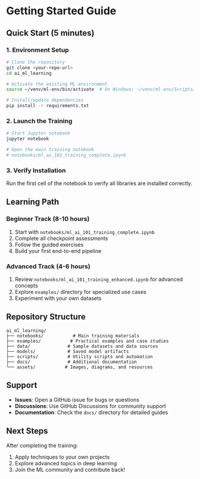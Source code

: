 # Getting Started Guide

## Quick Start (5 minutes)

### 1. Environment Setup
```bash
# Clone the repository
git clone <your-repo-url>
cd ai_ml_learning

# Activate the existing ML environment
source ~/venv/ml-env/bin/activate  # On Windows: ~/venv/ml-env/Scripts/activate

# Install/update dependencies
pip install -r requirements.txt
```

### 2. Launch the Training
```bash
# Start Jupyter notebook
jupyter notebook

# Open the main training notebook
# notebooks/ml_ai_101_training_complete.ipynb
```

### 3. Verify Installation
Run the first cell of the notebook to verify all libraries are installed correctly.

## Learning Path

### **Beginner Track (8-10 hours)**
1. Start with `notebooks/ml_ai_101_training_complete.ipynb`
2. Complete all checkpoint assessments
3. Follow the guided exercises
4. Build your first end-to-end pipeline

### **Advanced Track (4-6 hours)**
1. Review `notebooks/ml_ai_101_training_enhanced.ipynb` for advanced concepts
2. Explore `examples/` directory for specialized use cases
3. Experiment with your own datasets

## Repository Structure

```
ai_ml_learning/
├── notebooks/           # Main training materials
├── examples/           # Practical examples and case studies
├── data/              # Sample datasets and data sources
├── models/            # Saved model artifacts
├── scripts/           # Utility scripts and automation
├── docs/              # Additional documentation
└── assets/           # Images, diagrams, and resources
```

## Support

- **Issues**: Open a GitHub issue for bugs or questions
- **Discussions**: Use GitHub Discussions for community support
- **Documentation**: Check the `docs/` directory for detailed guides

## Next Steps

After completing the training:
1. Apply techniques to your own projects
2. Explore advanced topics in deep learning
3. Join the ML community and contribute back!